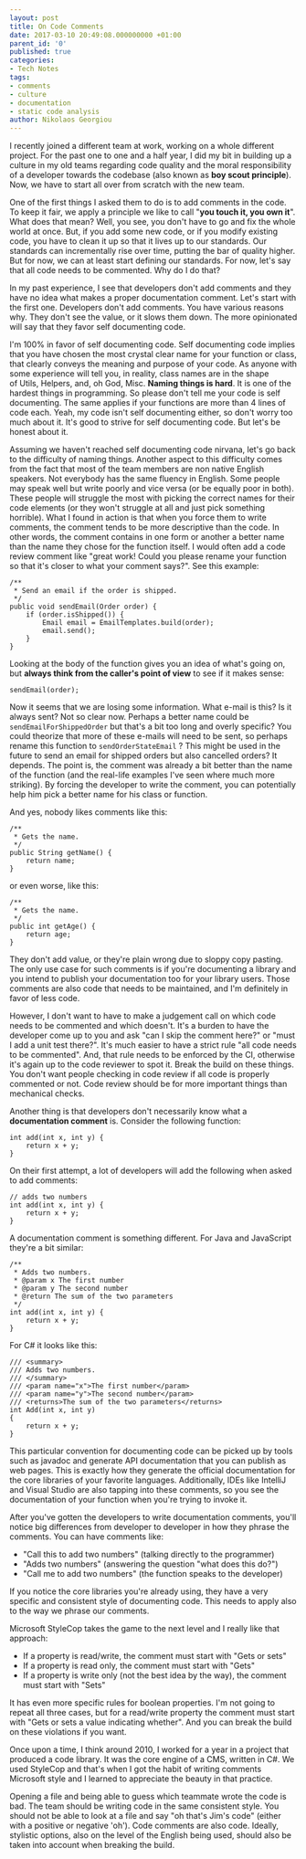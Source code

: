 ```yaml
---
layout: post
title: On Code Comments
date: 2017-03-10 20:49:08.000000000 +01:00
parent_id: '0'
published: true
categories:
- Tech Notes
tags:
- comments
- culture
- documentation
- static code analysis
author: Nikolaos Georgiou
---
```


I recently joined a different team at work, working on a whole different project. For the past one to one and a half year, I did my bit in building up a culture in my old teams regarding code quality and the moral responsibility of a developer towards the codebase (also known as <strong>boy scout principle</strong>). Now, we have to start all over from scratch with the new team.

<!--more-->

One of the first things I asked them to do is to add comments in the code. To keep it fair, we apply a principle we like to call "<strong>you touch it, you own it</strong>". What does that mean? Well, you see, you don't have to go and fix the whole world at once. But, if you add some new code, or if you modify existing code, you have to clean it up so that it lives up to our standards. Our standards can incrementally rise over time, putting the bar of quality higher. But for now, we can at least start defining our standards. For now, let's say that all code needs to be commented. Why do I do that?

In my past experience, I see that developers don't add comments and they have no idea what makes a proper documentation comment. Let's start with the first one. Developers don't add comments. You have various reasons why. They don't see the value, or it slows them down. The more opinionated will say that they favor self documenting code.

I'm 100% in favor of self documenting code. Self documenting code implies that you have chosen the most crystal clear name for your function or class, that clearly conveys the meaning and purpose of your code. As anyone with some experience will tell you, in reality, class names are in the shape of Utils, Helpers, and, oh God, Misc. <strong>Naming things is hard</strong>. It is one of the hardest things in programming. So please don't tell me your code is self documenting. The same applies if your functions are more than 4 lines of code each. Yeah, my code isn't self documenting either, so don't worry too much about it. It's good to strive for self documenting code. But let's be honest about it.

Assuming we haven't reached self documenting code nirvana, let's go back to the difficulty of naming things. Another aspect to this difficulty comes from the fact that most of the team members are non native English speakers. Not everybody has the same fluency in English. Some people may speak well but write poorly and vice versa (or be equally poor in both). These people will struggle the most with picking the correct names for their code elements (or they won't struggle at all and just pick something horrible). What I found in action is that when you force them to write comments, the comment tends to be more descriptive than the code. In other words, the comment contains in one form or another a better name than the name they chose for the function itself. I would often add a code review comment like "great work! Could you please rename your function so that it's closer to what your comment says?". See this example:

```
/**
 * Send an email if the order is shipped.
 */
public void sendEmail(Order order) {
    if (order.isShipped()) {
        Email email = EmailTemplates.build(order);
        email.send();
    }
}
```

Looking at the body of the function gives you an idea of what's going on, but <strong>always think from the caller's point of view</strong> to see if it makes sense:

```
sendEmail(order);
```

Now it seems that we are losing some information. What e-mail is this? Is it always sent? Not so clear now. Perhaps a better name could be <code>sendEmailForShippedOrder</code> but that's a bit too long and overly specific? You could theorize that more of these e-mails will need to be sent, so perhaps rename this function to <code>sendOrderStateEmail</code> ? This might be used in the future to send an email for shipped orders but also cancelled orders? It depends. The point is, the comment was already a bit better than the name of the function (and the real-life examples I've seen where much more striking). By forcing the developer to write the comment, you can potentially help him pick a better name for his class or function.

And yes, nobody likes comments like this:

```
/**
 * Gets the name.
 */
public String getName() {
    return name;
}
```

or even worse, like this:

```
/**
 * Gets the name.
 */
public int getAge() {
    return age;
}
```

They don't add value, or they're plain wrong due to sloppy copy pasting. The only use case for such comments is if you're documenting a library and you intend to publish your documentation too for your library users. Those comments are also code that needs to be maintained, and I'm definitely in favor of less code.

However, I don't want to have to make a judgement call on which code needs to be commented and which doesn't. It's a burden to have the developer come up to you and ask "can I skip the comment here?" or "must I add a unit test there?". It's much easier to have a strict rule "all code needs to be commented". And, that rule needs to be enforced by the CI, otherwise it's again up to the code reviewer to spot it. Break the build on these things. You don't want people checking in code review if all code is properly commented or not. Code review should be for more important things than mechanical checks.

Another thing is that developers don't necessarily know what a <strong>documentation comment</strong> is. Consider the following function:

```
int add(int x, int y) {
    return x + y;
}
```

On their first attempt, a lot of developers will add the following when asked to add comments:

```
// adds two numbers
int add(int x, int y) {
    return x + y;
}
```

A documentation comment is something different. For Java and JavaScript they're a bit similar:

```
/**
 * Adds two numbers.
 * @param x The first number
 * @param y The second number
 * @return The sum of the two parameters
 */
int add(int x, int y) {
    return x + y;
}
```

For C# it looks like this:

```
/// <summary>
/// Adds two numbers.
/// </summary>
/// <param name="x">The first number</param>
/// <param name="y">The second number</param>
/// <returns>The sum of the two parameters</returns>
int Add(int x, int y)
{
    return x + y;
}
```

This particular convention for documenting code can be picked up by tools such as javadoc and generate API documentation that you can publish as web pages. This is exactly how they generate the official documentation for the core libraries of your favorite languages. Additionally, IDEs like IntelliJ and Visual Studio are also tapping into these comments, so you see the documentation of your function when you're trying to invoke it.

After you've gotten the developers to write documentation comments, you'll notice big differences from developer to developer in how they phrase the comments. You can have comments like:
<ul>
<li>"Call this to add two numbers" (talking directly to the programmer)</li>
<li>"Adds two numbers" (answering the question "what does this do?")</li>
<li>"Call me to add two numbers" (the function speaks to the developer)</li>
</ul>

If you notice the core libraries you're already using, they have a very specific and consistent style of documenting code. This needs to apply also to the way we phrase our comments.

Microsoft StyleCop takes the game to the next level and I really like that approach:
<ul>
<li>If a property is read/write, the comment must start with "Gets or sets"</li>
<li>If a property is read only, the comment must start with "Gets"</li>
<li>If a property is write only (not the best idea by the way), the comment must start with "Sets"</li>
</ul>

It has even more specific rules for boolean properties. I'm not going to repeat all three cases, but for a read/write property the comment must start with "Gets or sets a value indicating whether". And you can break the build on these violations if you want.

Once upon a time, I think around 2010, I worked for a year in a project that produced a code library. It was the core engine of a CMS, written in C#. We used StyleCop and that's when I got the habit of writing comments Microsoft style and I learned to appreciate the beauty in that practice.

Opening a file and being able to guess which teammate wrote the code is bad. The team should be writing code in the same consistent style. You should not be able to look at a file and say "oh that's Jim's code" (either with a positive or negative 'oh'). Code comments are also code. Ideally, stylistic options, also on the level of the English being used, should also be taken into account when breaking the build.

